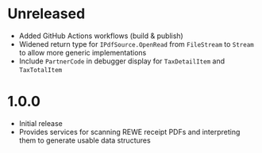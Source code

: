 ﻿# Unreleased

* Added GitHub Actions workflows (build & publish)
* Widened return type for `IPdfSource.OpenRead` from `FileStream` to `Stream` to allow more generic implementations
* Include `PartnerCode` in debugger display for `TaxDetailItem` and `TaxTotalItem`

# 1.0.0

* Initial release
* Provides services for scanning REWE receipt PDFs and interpreting them to generate usable data structures
